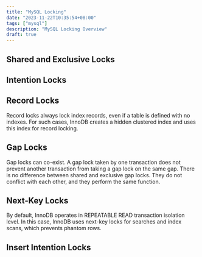 ```yaml
---
title: "MySQL Locking"
date: "2023-11-22T10:35:54+08:00"
tags: ["mysql"]
description: "MySQL Locking Overview"
draft: true
---
```


## Shared and Exclusive Locks

## Intention Locks

## Record Locks
Record locks always lock index records, even if a table is defined with no indexes. For such cases, InnoDB creates a hidden clustered index and uses this index for record locking.

## Gap Locks

Gap locks can co-exist. A gap lock taken by one transaction does not prevent another transaction from taking a gap lock on the same gap. There is no difference between shared and exclusive gap locks. They do not conflict with each other, and they perform the same function.

## Next-Key Locks
By default, InnoDB operates in REPEATABLE READ transaction isolation level. In this case, InnoDB uses next-key locks for searches and index scans, which prevents phantom rows.

## Insert Intention Locks
